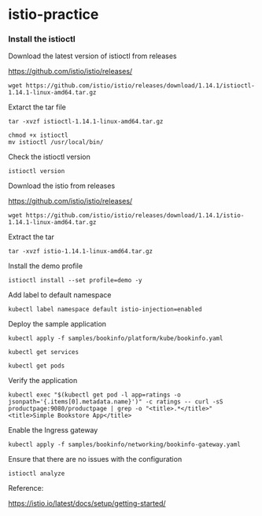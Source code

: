 # istio-practice

### Install the istioctl

Download the latest version of istioctl from releases

https://github.com/istio/istio/releases/

```
wget https://github.com/istio/istio/releases/download/1.14.1/istioctl-1.14.1-linux-amd64.tar.gz
```

Extarct the tar file

```
tar -xvzf istioctl-1.14.1-linux-amd64.tar.gz
```

```
chmod +x istioctl
mv istioctl /usr/local/bin/
```

Check the istioctl version

```
istioctl version
```

Download the istio from releases

https://github.com/istio/istio/releases/


```
wget https://github.com/istio/istio/releases/download/1.14.1/istio-1.14.1-linux-amd64.tar.gz
```

Extract the tar

```
tar -xvzf istio-1.14.1-linux-amd64.tar.gz
```

Install the demo profile

```
istioctl install --set profile=demo -y
```

Add label to default namespace

```
kubectl label namespace default istio-injection=enabled
```

Deploy the sample application

```
kubectl apply -f samples/bookinfo/platform/kube/bookinfo.yaml
```

```
kubectl get services
```

```
kubectl get pods
```

Verify the application

```
kubectl exec "$(kubectl get pod -l app=ratings -o jsonpath='{.items[0].metadata.name}')" -c ratings -- curl -sS productpage:9080/productpage | grep -o "<title>.*</title>"
<title>Simple Bookstore App</title>
```


Enable the Ingress gateway

```
kubectl apply -f samples/bookinfo/networking/bookinfo-gateway.yaml
```

Ensure that there are no issues with the configuration

```
istioctl analyze
```


Reference:

https://istio.io/latest/docs/setup/getting-started/



